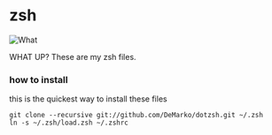 zsh
======

![What](https://dl.dropbox.com/u/5076882/images/sup.jpg)

WHAT UP? These are my zsh files.


### how to install ###
this is the quickest way to install these files
    
    git clone --recursive git://github.com/DeMarko/dotzsh.git ~/.zsh
    ln -s ~/.zsh/load.zsh ~/.zshrc
